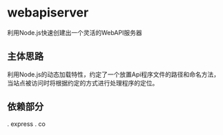 # webapiserver
利用Node.js快速创建出一个灵活的WebAPI服务器

## 主体思路
利用Node.js的动态加载特性，约定了一个放置Api程序文件的路径和命名方法，当站点被访问时将根据约定的方式进行处理程序的定位。

## 依赖部分
. express
. co
